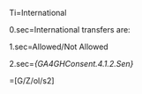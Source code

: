 Ti=International

0.sec=International transfers are:

1.sec=Allowed/Not Allowed

2.sec=<i>{GA4GHConsent.4.1.2.Sen}</i>

=[G/Z/ol/s2]